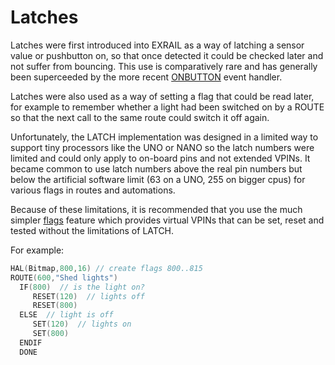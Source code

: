 # Latches

Latches were first introduced into EXRAIL as a way of latching a sensor value or pushbutton on, so that once detected it could be checked later and not suffer from bouncing. This use is comparatively rare and has generally been superceeded by the more recent [ONBUTTON](?ONBUTTON) event handler.

Latches were also used as a way of setting a flag that could be read later, for example to remember whether a light had been switched on by a ROUTE so that the next call to the same route could switch it off again. 

Unfortunately, the LATCH implementation was designed in a limited way to support tiny processors like the UNO or NANO so the latch numbers were limited and could only apply to on-board pins and not extended VPINs. It became common to use latch numbers above the real pin numbers but below the artificial software limit (63 on a UNO, 255 on bigger cpus) for various flags in routes and automations.

Because of these limitations, it is recommended that you use the much simpler [flags](flags.md) feature which provides virtual VPINs that can be set, reset and tested without the limitations of LATCH. 

For example:

```cpp
HAL(Bitmap,800,16) // create flags 800..815 
ROUTE(600,"Shed lights")
  IF(800)  // is the light on? 
     RESET(120)  // lights off
     RESET(800)
  ELSE  // light is off 
     SET(120)  // lights on
     SET(800)
  ENDIF
  DONE
```
